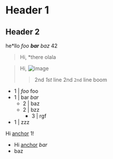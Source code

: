 # Header 1

## Header 2

   he\*llo  *foo **bar** 
baz* 42

> Hi, *there
> olala

> Hi, ![image](https://image.com)
> > 2nd *1st* line
> > 2nd `2nd` line
> boom

- 1 | *foo* foo
- 1 | bar _bar_
  - 2 | baz
  - 2 | bzz
    - 3 | rgf
- 1 | zzz

Hi [anchor](https://anchor.com) 1!

* Hi [anchor](https://anchor.com) *bar*
* baz
